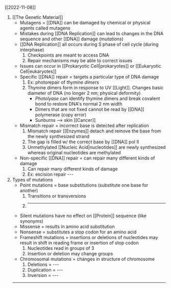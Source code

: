 [[2022-11-08]]
1. [[The Genetic Material]]
	- Mutagens = [[DNA]] can be damaged by chemical or physical agents called mutagens
	- Mistakes during [[DNA Replication]] can lead to changes in the DNA sequence and other [[DNA]] damage (*mutations*)
	- [[DNA Replication]] all occurs during S phase of cell cycle (during interphase)
		1. Checkpoints are meant to access DNA
		2. Repair mechanisms may be able to correct issues
	- Issues can occur in [[Prokaryotic Cell|prokaryotes]] or [[Eukaryotic Cell|eukaryotes]]
	- Specific [[DNA]] repair = targets a particular type of DNA damage
		1. Ex: photorepair of *thymine dimers*
		2. Thymine dimers form in response to UV [[Light]]. Changes basic diameter of DNA (no longer 2 nm; physical deformity)
			- *Photolyase* can identify thymine dimers and break covalent bond to restore DNA's normal 2 nm width
			- Dimers that are not fixed cannot be read by [[DNA]] polymerase (copy error)
			- Sunburns --> skin [[Cancer]]
	- Mismatch repair = incorrect base is detected after replication 
		1. Mismatch repair [[Enzymes]] detach and remove the base from the newly synthesized strand
		2. The gap is filled w/ the correct base by [[DNA]] pol II
		3. Unmethylated [[Nucleic Acid|nucleotides]] are newly synthesized whereas original nucleotides are methylated
	- Non-specific [[DNA]] repair = can repair many different kinds of damage
		1. Can repair many different kinds of damage
		2. Ex: excision repair ---
2. Types of mutations
	- Point mutations = base substitutions (substitute one base for another)
		1. Transitions or transversions
		2. ---
	- Silent mutations have no effect on [[Protein]] sequence (like synonyms)
	- Missense = results in amino acid substitution
	- Nonsense = substitutes a stop codon for an amino acid
	- Frameshift mutations = insertions or deletions of nucleotides may result in shift in reading frame or insertion of stop codon
		1. Nucleotides read in groups of 3
		2. Insertion or deletion may change groups 
	- Chromosomal mutations = changes in structure of chromosome
		1. Deletions  = ---
		3. Duplication = ---
		4. Inversion = ---
	- ---
